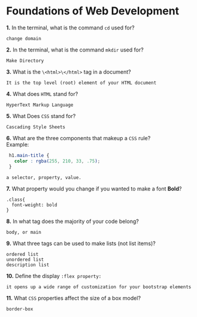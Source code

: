 # Foundations of Web Development

**1.** In the terminal, what is the command `cd` used for?
<!-- enter you answer in the space below -->
```
change domain
```

**2.** In the terminal, what is the command `mkdir` used for?
<!-- enter you answer in the space below -->
```
Make Directory
```

**3.** What is the `\<html>\</html>` tag in a document?
<!-- enter you answer in the space below -->
```
It is the top level (root) element of your HTML document
```

**4.** What does `HTML` stand for?
<!-- enter you answer in the space below -->
```
HyperText Markup Language
```

**5.** What Does `CSS` stand for?
<!-- enter you answer in the space below -->
```
Cascading Style Sheets
```

**6.** What are the three components that makeup a `CSS` rule? <br> Example:
```css
 h1.main-title {
   color : rgba(255, 210, 33, .75);
 }
```
<!-- enter you answer in the space below -->
```
a selector, property, value.
```

**7.** What property would you change if you wanted to make a font **Bold**?
<!-- enter you answer in the space below -->
```
.class{
  font-weight: bold
}
```

**8.** In what tag does the majority of your code belong?
<!-- enter you answer in the space below -->
```
body, or main
```

**9.** What three tags can be used to make lists (not list items)?
<!-- enter you answer in the space below -->
```
ordered list
unordered list
description list
```

**10.** Define the display `:flex property:`
<!-- enter you answer in the space below -->
```
it opens up a wide range of customization for your bootstrap elements
```

**11.** What `CSS` properties affect the size of a box model?
<!-- enter you answer in the space below -->
```
border-box
```